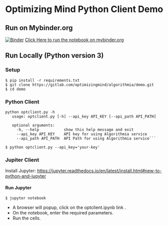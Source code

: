 # Optimizing Mind Python Client Demo

## Run on Mybinder.org
[![Binder](https://mybinder.org/badge.svg)](https://mybinder.org/v2/gh/Optimizing-Mind/omcloud/master)
[Click Here to run the notebook on mybinder.org](https://mybinder.org/v2/gh/Optimizing-Mind/omcloud/master)


## Run Locally (Python version 3)
### Setup
```
$ pip install -r requirements.txt
$ git clone https://gitlab.com/optimizingmind/algorithmia/demo.git
$ cd demo
```

### Python Client
```
python optclient.py -h
   usage: optclient.py [-h] --api_key API_KEY [--api_path API_PATH]
   
   optional arguments:
     -h, --help           show this help message and exit
     --api_key API_KEY    API key for using Algorithmia service
     --api_path API_PATH  API Path for using Algorithmia service```
```

```
$ python optclient.py --api_key='your-key'
```

### Jupiter Client
Install Jupyter:
https://jupyter.readthedocs.io/en/latest/install.html#new-to-python-and-jupyter

#### Run Jupyter
```$ jupyter notebook```

- A browser will popup, click on the optclient.ipynb link .
- On the notebook, enter the required parameters.
- Run the cells.
